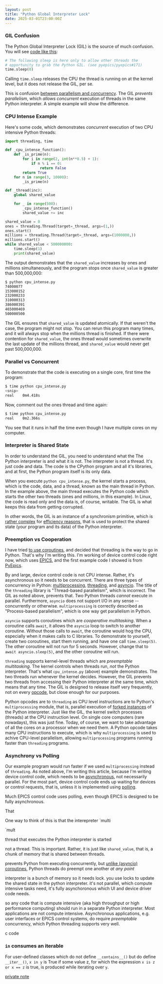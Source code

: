```yaml
---
layout: post
title: "Python Global Interpreter Lock"
date: 2025-03-01T23:00:00Z
---
```


### GIL Confusion

The Python Global Interpreter Lock (GIL) is the source of much
confusion. You will see
[code like this](https://github.com/pyepics/pyepics/blob/4a4caebd92b75ee21c774cfc33c05ae77f4d1f97/epics/ca.py#L260):

```py
# The following sleep is here only to allow other threads the
# opportunity to grab the Python GIL. (see pyepics/pyepics#171)
time.sleep(0)
```

Calling `time.sleep` releases the CPU the thread is running on at the
kernel level, but it does not release the GIL, per se.

This is confusion
[between parallelism and concurrency](https://www.robnagler.com/2025/03/01/Coroutines.html#cooperative-vs-preemptive-multitasking). The
GIL *prevents parallelism*, which *allows concurrent* execution of
threads in the same Python interpreter. A simple example will show the
difference.

### CPU Intense Example

Here's some code, which demonstrates *concurrent* execution of two CPU
intensive Python threads:

```py
import threading, time

def _cpu_intense_function():
    def _is_prime(n):
        for i in range(2, int(n**0.5) + 1):
            if n % i == 0:
                return False
        return True
    for n in range(3, 10000):
        _is_prime(n)

def _thread(inc):
    global shared_value

    for _ in range(500):
        _cpu_intense_function()
        shared_value += inc

shared_value = 0
ones = threading.Thread(target=_thread, args=(1,))
ones.start()
millions = threading.Thread(target=_thread, args=(1000000,))
millions.start()
while shared_value < 500000000:
    time.sleep(1)
    print(shared_value)
```

The output demonstrates that the `shared_value` increases by ones and
millions simultaneously, and the program stops once `shared_value` is
greater than 500,000,000:

```sh
$ python cpu_intense.py
74000077
153000152
232000233
310000313
386000391
465000469
500000500
```

The GIL ensures that `shared_value` is updated atomically. If that
weren't the case, the program might not stop. You can rerun this
program many times, and it will always stop when the millions thread
is finished. If there were contention for `shared_value`, the ones
thread would sometimes overwrite the last update of the millions
thread, and `shared_value` would never get past 500,000,000.

### Parallel vs Concurrent

To demonstrate that the code is executing on a single core, first time
the program:

```sh
$ time python cpu_intense.py
<snip>
real    0m4.418s
```

Now, comment out the ones thread and time again:

```sh
$ time python cpu_intense.py
real    0m2.366s
```

You see that it runs in half the time even though I have multiple
cores on my computer.

### Interpreter is Shared State

In order to understand the GIL, you need to understand what the The
Python interpreter is and what it is not. The interpreter is not a
thread. It's just code and data. The code is the CPython program and
all it's libraries, and at first, the Python program itself is its
only data.

When you execute `python cpu_intense.py`, the kernel starts a process,
which is the code, data, and a thread, known as the main thread in
Python. In the example above, the main thread executes the Python code
which starts the other two threads (ones and millions, in this
example). In Linux, the code is read only and the data is, of course,
writable. The GIL is what keeps this data from getting corrupted.

In other words, the GIL is an instance of a synchronism primitive,
which is
[rather complex](https://github.com/python/cpython/blob/main/Python/ceval_gil.c)
for
[efficiency reasons](https://github.com/zpoint/CPython-Internals/blob/master/Interpreter/gil/gil.md),
that is used to protect the shared state (your program and its data)
of the Python interpreter.

### Preemption vs Cooperation

I have tried
[to use coroutines](https://www.robnagler.com/2025/03/01/Coroutines.html),
and decided that threading is the way to go in Python. That's why I'm
writing this. I'm working of device control code right now, which uses
[EPICS](https://docs.epics-controls.org), and the first example code I
showed is from [PyEpics](https://pyepics.github.io).

By and large, device control code is not CPU intense. Rather, it's
asynchronous so it needs to be concurrent. There are three types of
concurrency in Python:
[multiprocessing](https://docs.python.org/3/library/multiprocessing.html),
[threading](https://docs.python.org/3/library/threading.html), and
[asyncio](https://docs.python.org/3/library/asyncio.html). The title
of the `threading` library is "Thread-based parallelism", which is
incorrect. The GIL as noted above, prevents that. Two Python threads
*cannot* execute in parallel. Furthermore, `asyncio` does not support
I/O in any sense -- concurrently or otherwise. `multiprocessing` is
correctly described as "Process-based parallelism", which is one way
get parallelism in Python.

`asyncio` supports coroutines which are *cooperative multitasking*. When
a coroutine calls `await`, it allows the `asyncio` loop to switch
to another coroutine. Without those calls to `await`, the coroutine
would hog the CPU, especially when it makes calls to C libraries. To
demonstrate to yourself, create two coroutines, start them running,
and have one call `time.sleep(5)`. The other coroutine will not run
for 5 seconds. However, change that to `await asyncio.sleep(5)`, and
the other coroutine will run.

`threading` supports kernel-level threads which are *preemptable
multitasking*. The kernel controls when threads run, *not* the Python
interpreter. That's what `cpu_intense.py` (above) example
demonstrates. The two threads run whenever the kernel
decides. However, the GIL prevents two threads from accessing their
Python interpreter at the same time, which means that any time. The
GIL is designed to release itself very frequently, not on every
[opcode](https://github.com/python/cpython/blob/main/Lib/opcode.py),
but close enough for our purposes.

Python opcodes are to `threading` as CPU level instructions are to
Python's `multiprocessing` module, that is, parallel execution of
[forked instances](https://en.wikipedia.org/wiki/Fork_(system_call))
of the Python interpreter. Just like the GIL, the kernel switch
processes (threads) at the CPU instruction level. On single core
computers (rare nowadays), this was just fine. Today, of course, we
want to take advantage of all the cores on a processor when we need
them. A Python opcode takes many CPU instructions to execute, which is
why `multiprocessing` is used to achive CPU-level parallelism,
allowing `multiprocessing` programs running faster than `threading`
programs.

### Asynchrony vs Polling

Our example program would run faster if we used `multiprocessing`
instead of `threading`. As noted above, I'm writing this article,
because I'm writing device control code, which needs to be
[asynchronous](https://en.wikipedia.org/wiki/Asynchrony_(computer_programming)),
not necessarily parallel. For the most part, device control code ends
up waiting for devices or control requests, that is, unless it is
implemented using
[polling](https://en.wikipedia.org/wiki/Polling_(computer_science)).

Much EPICS control code uses polling, even though EPICS is designed to
be fully asynchronous.

That



 One way to think of this is that the interepreter
`multi


`mult


thread that executes the Python interpreter is started


not a thread. This is important. Rather, it
is just like `shared_value`, that is, a chunk of memory that is shared
between threads.

prevents Python from executing concurrently, but
[unlike (asyncio) coroutines](https://www.robnagler.com/2025/03/01/Coroutines.html),
Python threads do preempt one another *at any point*

interpreter is a bunch of memory so it needs lock. you use locks to
update the shared state in the python interpreter. it's not parallel,
which compute intensive tasks need, it's fully asynchoronous which UI
and device driver code needs.

so any code that is compute intensive (aka high throughput or high
performance computing) should run in a separate Python
interpreter. Most applications are not compute intensive. Asynchronous
applications, e.g. user interfaces or EPICS control systems, do
require *preemptable* concurrency, which Python threading supports
very well.

c code

### `in` consumes an iterable

For user-defined classes which do not define `__contains__()` but do
define `__iter__()`, `x in y` is True if some value z, for which the
expression `x is z or x == z` is true, is produced while iterating
over `y`.

[private note](https://github.com/radiasoft/discuss/issues/14)
